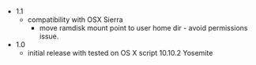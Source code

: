 * 1.1
  * compatibility with OSX Sierra
    * move ramdisk mount point to user home dir - avoid permissions issue.
* 1.0
  * initial release with tested on OS X script 10.10.2 Yosemite

